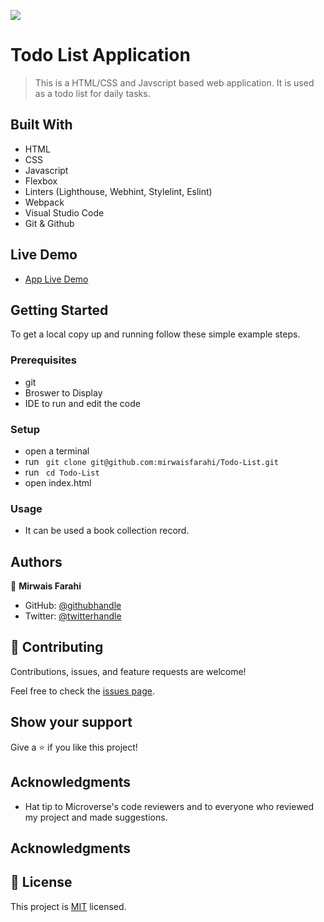 ![](https://img.shields.io/badge/Microverse-blueviolet) 

# Todo List Application

> This is a HTML/CSS and Javscript based web application. It is used as a todo list for daily tasks.

## Built With

- HTML
- CSS
- Javascript
- Flexbox
- Linters (Lighthouse, Webhint, Stylelint, Eslint)
- Webpack
- Visual Studio Code
- Git & Github

## Live Demo

- [App Live Demo](https://mirwaisfarahi.github.io/Todo-List/dist)

## Getting Started

To get a local copy up and running follow these simple example steps.

### Prerequisites

- git
- Broswer to Display
- IDE to run and edit the code

### Setup

- open a terminal
- run ``` git clone git@github.com:mirwaisfarahi/Todo-List.git```
- run ``` cd Todo-List```
- open index.html

### Usage

- It can be used a book collection record.

## Authors

👤 **Mirwais Farahi**

- GitHub: [@githubhandle](https://github.com/mirwaisfarahi)
- Twitter: [@twitterhandle](https://twitter.com/farahi92)

## 🤝 Contributing

Contributions, issues, and feature requests are welcome!

Feel free to check the [issues page](../../issues/).

## Show your support

Give a ⭐️ if you like this project!

## Acknowledgments

- Hat tip to Microverse's code reviewers and to everyone who reviewed my project and made suggestions.

## Acknowledgments

## 📝 License

This project is [MIT](./MIT.md) licensed.
